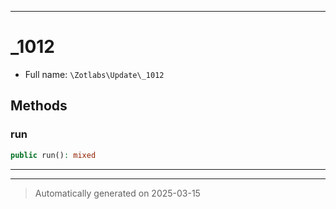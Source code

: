 ***

# _1012





* Full name: `\Zotlabs\Update\_1012`




## Methods


### run



```php
public run(): mixed
```












***


***
> Automatically generated on 2025-03-15
